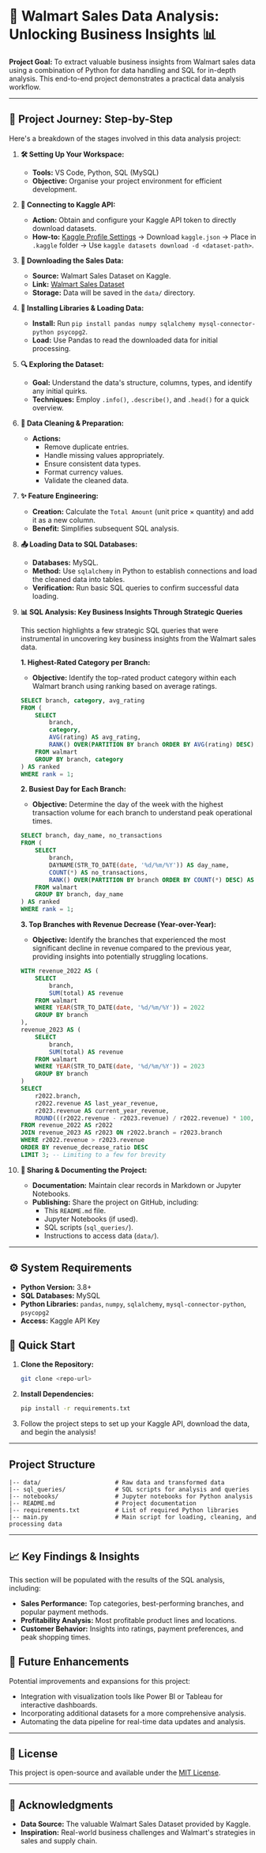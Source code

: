 # 🛒 Walmart Sales Data Analysis: Unlocking Business Insights 📊

**Project Goal:** To extract valuable business insights from Walmart sales data using a combination of Python for data handling and SQL for in-depth analysis. This end-to-end project demonstrates a practical data analysis workflow.

---

## 🚀 Project Journey: Step-by-Step

Here's a breakdown of the stages involved in this data analysis project:

1.  **🛠️ Setting Up Your Workspace:**
    * **Tools:** VS Code, Python, SQL (MySQL)
    * **Objective:** Organise your project environment for efficient development.

2.  **🔑 Connecting to Kaggle API:**
    * **Action:** Obtain and configure your Kaggle API token to directly download datasets.
    * **How-to:** [Kaggle Profile Settings](https://www.kaggle.com/) → Download `kaggle.json` → Place in `.kaggle` folder → Use `kaggle datasets download -d <dataset-path>`.

3.  **💾 Downloading the Sales Data:**
    * **Source:** Walmart Sales Dataset on Kaggle.
    * **Link:** [Walmart Sales Dataset](https://www.kaggle.com/najir0123/walmart-10k-sales-datasets)
    * **Storage:** Data will be saved in the `data/` directory.

4.  **🐍 Installing Libraries & Loading Data:**
    * **Install:** Run `pip install pandas numpy sqlalchemy mysql-connector-python psycopg2`.
    * **Load:** Use Pandas to read the downloaded data for initial processing.

5.  **🔍 Exploring the Dataset:**
    * **Goal:** Understand the data's structure, columns, types, and identify any initial quirks.
    * **Techniques:** Employ `.info()`, `.describe()`, and `.head()` for a quick overview.

6.  **🧹 Data Cleaning & Preparation:**
    * **Actions:**
        * Remove duplicate entries.
        * Handle missing values appropriately.
        * Ensure consistent data types.
        * Format currency values.
        * Validate the cleaned data.

7.  **✨ Feature Engineering:**
    * **Creation:** Calculate the `Total Amount` (unit price × quantity) and add it as a new column.
    * **Benefit:** Simplifies subsequent SQL analysis.

8.  **📤 Loading Data to SQL Databases:**
    * **Databases:** MySQL.
    * **Method:** Use `sqlalchemy` in Python to establish connections and load the cleaned data into tables.
    * **Verification:** Run basic SQL queries to confirm successful data loading.

9.  **📊 SQL Analysis: Key Business Insights Through Strategic Queries**

    This section highlights a few strategic SQL queries that were instrumental in uncovering key business insights from the Walmart sales data.

    **1. Highest-Rated Category per Branch:**
       - **Objective:** Identify the top-rated product category within each Walmart branch using ranking based on average ratings.
       ```sql
       SELECT branch, category, avg_rating
       FROM (
           SELECT
               branch,
               category,
               AVG(rating) AS avg_rating,
               RANK() OVER(PARTITION BY branch ORDER BY AVG(rating) DESC) AS rank
           FROM walmart
           GROUP BY branch, category
       ) AS ranked
       WHERE rank = 1;
       ```

    **2. Busiest Day for Each Branch:**
       - **Objective:** Determine the day of the week with the highest transaction volume for each branch to understand peak operational times.
       ```sql
       SELECT branch, day_name, no_transactions
       FROM (
           SELECT
               branch,
               DAYNAME(STR_TO_DATE(date, '%d/%m/%Y')) AS day_name,
               COUNT(*) AS no_transactions,
               RANK() OVER(PARTITION BY branch ORDER BY COUNT(*) DESC) AS rnk
           FROM walmart
           GROUP BY branch, day_name
       ) AS ranked
       WHERE rank = 1;
       ```

    **3. Top Branches with Revenue Decrease (Year-over-Year):**
       - **Objective:** Identify the branches that experienced the most significant decline in revenue compared to the previous year, providing insights into potentially struggling locations.
       ```sql
       WITH revenue_2022 AS (
           SELECT
               branch,
               SUM(total) AS revenue
           FROM walmart
           WHERE YEAR(STR_TO_DATE(date, '%d/%m/%Y')) = 2022
           GROUP BY branch
       ),
       revenue_2023 AS (
           SELECT
               branch,
               SUM(total) AS revenue
           FROM walmart
           WHERE YEAR(STR_TO_DATE(date, '%d/%m/%Y')) = 2023
           GROUP BY branch
       )
       SELECT
           r2022.branch,
           r2022.revenue AS last_year_revenue,
           r2023.revenue AS current_year_revenue,
           ROUND(((r2022.revenue - r2023.revenue) / r2022.revenue) * 100, 2) AS revenue_decrease_ratio
       FROM revenue_2022 AS r2022
       JOIN revenue_2023 AS r2023 ON r2022.branch = r2023.branch
       WHERE r2022.revenue > r2023.revenue
       ORDER BY revenue_decrease_ratio DESC
       LIMIT 3; -- Limiting to a few for brevity
       ```

10. **📢 Sharing & Documenting the Project:**
    * **Documentation:** Maintain clear records in Markdown or Jupyter Notebooks.
    * **Publishing:** Share the project on GitHub, including:
        * This `README.md` file.
        * Jupyter Notebooks (if used).
        * SQL scripts (`sql_queries/`).
        * Instructions to access data (`data/`).

---

## ⚙️ System Requirements

* **Python Version:** 3.8+
* **SQL Databases:** MySQL
* **Python Libraries:** `pandas`, `numpy`, `sqlalchemy`, `mysql-connector-python`, `psycopg2`
* **Access:** Kaggle API Key

## 🚀 Quick Start

1.  **Clone the Repository:**
    ```bash
    git clone <repo-url>
    ```
2.  **Install Dependencies:**
    ```bash
    pip install -r requirements.txt
    ```
3.  Follow the project steps to set up your Kaggle API, download the data, and begin the analysis!

---

## Project Structure

```plaintext
|-- data/                     # Raw data and transformed data
|-- sql_queries/              # SQL scripts for analysis and queries
|-- notebooks/                # Jupyter notebooks for Python analysis
|-- README.md                 # Project documentation
|-- requirements.txt          # List of required Python libraries
|-- main.py                   # Main script for loading, cleaning, and processing data
```
---
## 📈 Key Findings & Insights 

This section will be populated with the results of the SQL analysis, including:

* **Sales Performance:** Top categories, best-performing branches, and popular payment methods.
* **Profitability Analysis:** Most profitable product lines and locations.
* **Customer Behavior:** Insights into ratings, payment preferences, and peak shopping times.

## 🔮 Future Enhancements

Potential improvements and expansions for this project:

* Integration with visualization tools like Power BI or Tableau for interactive dashboards.
* Incorporating additional datasets for a more comprehensive analysis.
* Automating the data pipeline for real-time data updates and analysis.

---

## 📜 License

This project is open-source and available under the [MIT License](LICENSE).

---

## 🙏 Acknowledgments

* **Data Source:** The valuable Walmart Sales Dataset provided by Kaggle.
* **Inspiration:** Real-world business challenges and Walmart's strategies in sales and supply chain.
